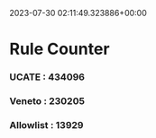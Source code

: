 2023-07-30 02:11:49.323886+00:00
# Rule Counter 
 ### UCATE : 434096

 ### Veneto : 230205

 ### Allowlist : 13929